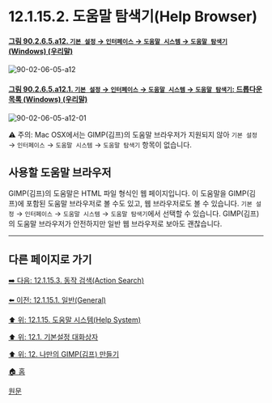 # 12.1.15.2. 도움말 탐색기(Help Browser)

<a id="90-02-06-05-a12"></a>

#### [그림 90.2.6.5.a12. `기본 설정` → `인터페이스` → `도움말 시스템` → `도움말 탐색기` (Windows) (우리말)](./90-02-06-05-help-system.md#90-02-06-05-a12)
![90-02-06-05-a12](https://github.com/wonder13662/gimp/assets/15767104/fff01933-3696-402a-8d4c-cfceafc0323c)

<a id="90-02-06-05-a12-01"></a>

#### [그림 90.2.6.5.a12.1. `기본 설정` → `인터페이스` → `도움말 시스템` → `도움말 탐색기`: 드롭다운 목록 (Windows) (우리말)](./90-02-06-05-help-system.md#90-02-06-05-a12-01)
![90-02-06-05-a12-01](https://github.com/wonder13662/gimp/assets/15767104/ea5146b5-2a20-4b7e-b787-d0cbbc52f7c1)

⚠️ 주의: Mac OSX에서는 GIMP(김프)의 도움말 브라우저가 지원되지 않아 `기본 설정` → `인터페이스` → `도움말 시스템` → `도움말 탐색기` 항목이 없습니다.

## 사용할 도움말 브라우저

GIMP(김프)의 도움말은 HTML 파일 형식인 웹 페이지입니다. 이 도움말을 GIMP(김프)에 포함된 도움말 브라우저로 볼 수도 있고, 웹 브라우저로도 볼 수 있습니다. `기본 설정` → `인터페이스` → `도움말 시스템` → `도움말 탐색기`에서 선택할 수 있습니다. GIMP(김프)의 도움말 브라우저가 안전하지만 일반 웹 브라우저로 보아도 괜찮습니다.

***

## 다른 페이지로 가기

[➡️ 다음: 12.1.15.3. 동작 검색(Action Search)](./12-01-15-03-action_search.md)

[⬅️ 이전: 12.1.15.1. 일반(General)](./12-01-15-01-general.md)

[⬆️ 위: 12.1.15. 도움말 시스템(Help System)](./12-01-15-00-help_system.md)

[⬆️ 위: 12.1. 기본설정 대화상자](./12-01-00-preference-dialog.md)

[⬆️ 위: 12. 나만의 GIMP(김프) 만들기](./12-00-enrich-my-gimp.md)

[🏠 홈](./00-home.md)

[원문](https://docs.gimp.org/2.10/ko/gimp-pimping.html#idm8544)
